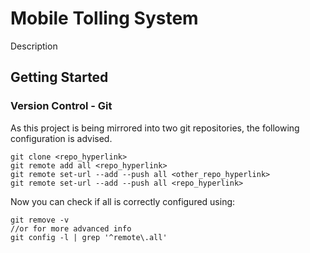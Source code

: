 # Mobile Tolling System
Description

## Getting Started

### Version Control - Git
As this project is being mirrored into two git repositories, the following configuration is advised.

```
git clone <repo_hyperlink>
git remote add all <repo_hyperlink>
git remote set-url --add --push all <other_repo_hyperlink>
git remote set-url --add --push all <repo_hyperlink>
```

Now you can check if all is correctly configured using:
```
git remove -v
//or for more advanced info
git config -l | grep '^remote\.all'
```
